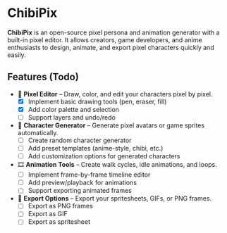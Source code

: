 # ChibiPix

**ChibiPix** is an open-source pixel persona and animation generator with a built-in pixel editor. It allows creators, game developers, and anime enthusiasts to design, animate, and export pixel characters quickly and easily.

## Features (Todo)

- 🎨 **Pixel Editor** – Draw, color, and edit your characters pixel by pixel.
  - [x] Implement basic drawing tools (pen, eraser, fill)
  - [x] Add color palette and selection
  - [ ] Support layers and undo/redo

- 🤖 **Character Generator** – Generate pixel avatars or game sprites automatically.
  - [ ] Create random character generator
  - [ ] Add preset templates (anime-style, chibi, etc.)
  - [ ] Add customization options for generated characters

- 🎞️ **Animation Tools** – Create walk cycles, idle animations, and loops.
  - [ ] Implement frame-by-frame timeline editor
  - [ ] Add preview/playback for animations
  - [ ] Support exporting animated frames

- 💾 **Export Options** – Export your spritesheets, GIFs, or PNG frames.
  - [ ] Export as PNG frames
  - [ ] Export as GIF
  - [ ] Export as spritesheet
